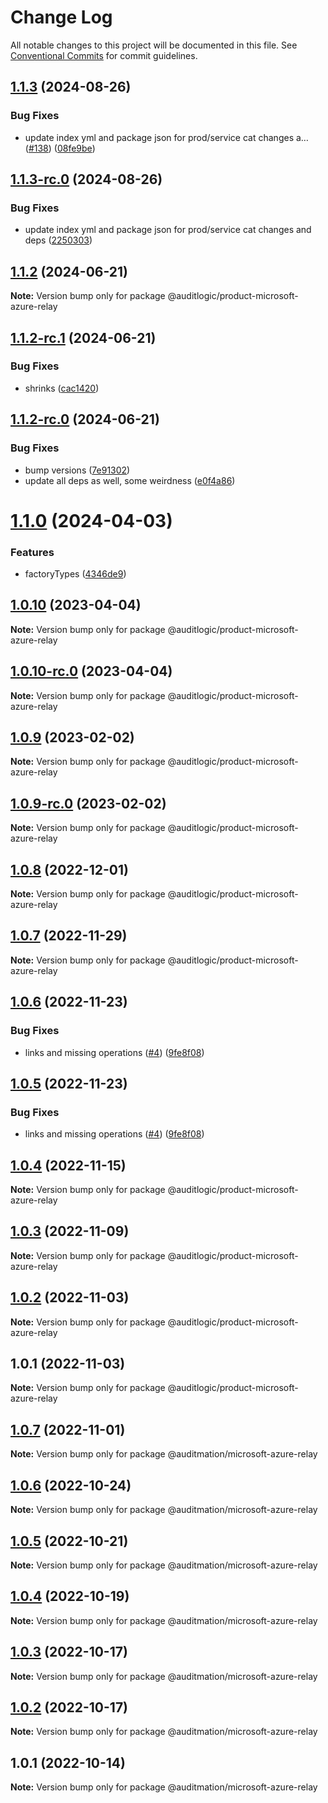 # Change Log

All notable changes to this project will be documented in this file.
See [Conventional Commits](https://conventionalcommits.org) for commit guidelines.

## [1.1.3](https://github.com/auditlogic/product/compare/@auditlogic/product-microsoft-azure-relay@1.1.2...@auditlogic/product-microsoft-azure-relay@1.1.3) (2024-08-26)


### Bug Fixes

* update index yml and package json for prod/service cat changes a… ([#138](https://github.com/auditlogic/product/issues/138)) ([08fe9be](https://github.com/auditlogic/product/commit/08fe9beb1c8457462a19bc69caa02e6212d97e1a))





## [1.1.3-rc.0](https://github.com/auditlogic/product/compare/@auditlogic/product-microsoft-azure-relay@1.1.2...@auditlogic/product-microsoft-azure-relay@1.1.3-rc.0) (2024-08-26)


### Bug Fixes

* update index yml and package json for prod/service cat changes and deps ([2250303](https://github.com/auditlogic/product/commit/225030363a363608240135b7ebed386b28f01e4b))





## [1.1.2](https://github.com/auditlogic/product/compare/@auditlogic/product-microsoft-azure-relay@1.1.2-rc.1...@auditlogic/product-microsoft-azure-relay@1.1.2) (2024-06-21)

**Note:** Version bump only for package @auditlogic/product-microsoft-azure-relay





## [1.1.2-rc.1](https://github.com/auditlogic/product/compare/@auditlogic/product-microsoft-azure-relay@1.1.2-rc.0...@auditlogic/product-microsoft-azure-relay@1.1.2-rc.1) (2024-06-21)


### Bug Fixes

* shrinks ([cac1420](https://github.com/auditlogic/product/commit/cac14200fefcd8183ab69fe89a47bd3f70f563e9))





## [1.1.2-rc.0](https://github.com/auditlogic/product/compare/@auditlogic/product-microsoft-azure-relay@1.1.0...@auditlogic/product-microsoft-azure-relay@1.1.2-rc.0) (2024-06-21)


### Bug Fixes

* bump versions ([7e91302](https://github.com/auditlogic/product/commit/7e913023b8b312150ed7762c32fbbe616be71de5))
* update all deps as well, some weirdness ([e0f4a86](https://github.com/auditlogic/product/commit/e0f4a864714e2d3de6bbf3da014d5312fe53be2f))





# [1.1.0](https://github.com/auditlogic/product/compare/@auditlogic/product-microsoft-azure-relay@1.0.10...@auditlogic/product-microsoft-azure-relay@1.1.0) (2024-04-03)


### Features

* factoryTypes ([4346de9](https://github.com/auditlogic/product/commit/4346de92693aee892fccf725338ffc7b80ab182b))





## [1.0.10](https://github.com/auditlogic/product/compare/@auditlogic/product-microsoft-azure-relay@1.0.9...@auditlogic/product-microsoft-azure-relay@1.0.10) (2023-04-04)

**Note:** Version bump only for package @auditlogic/product-microsoft-azure-relay





## [1.0.10-rc.0](https://github.com/auditlogic/product/compare/@auditlogic/product-microsoft-azure-relay@1.0.9...@auditlogic/product-microsoft-azure-relay@1.0.10-rc.0) (2023-04-04)

**Note:** Version bump only for package @auditlogic/product-microsoft-azure-relay





## [1.0.9](https://github.com/auditlogic/product/compare/@auditlogic/product-microsoft-azure-relay@1.0.8...@auditlogic/product-microsoft-azure-relay@1.0.9) (2023-02-02)

**Note:** Version bump only for package @auditlogic/product-microsoft-azure-relay





## [1.0.9-rc.0](https://github.com/auditlogic/product/compare/@auditlogic/product-microsoft-azure-relay@1.0.8...@auditlogic/product-microsoft-azure-relay@1.0.9-rc.0) (2023-02-02)

**Note:** Version bump only for package @auditlogic/product-microsoft-azure-relay





## [1.0.8](https://github.com/auditlogic/product/compare/@auditlogic/product-microsoft-azure-relay@1.0.7...@auditlogic/product-microsoft-azure-relay@1.0.8) (2022-12-01)

**Note:** Version bump only for package @auditlogic/product-microsoft-azure-relay





## [1.0.7](https://github.com/auditlogic/product/compare/@auditlogic/product-microsoft-azure-relay@1.0.6...@auditlogic/product-microsoft-azure-relay@1.0.7) (2022-11-29)

**Note:** Version bump only for package @auditlogic/product-microsoft-azure-relay





## [1.0.6](https://github.com/auditlogic/product/compare/@auditlogic/product-microsoft-azure-relay@1.0.4...@auditlogic/product-microsoft-azure-relay@1.0.6) (2022-11-23)


### Bug Fixes

* links and missing operations ([#4](https://github.com/auditlogic/product/issues/4)) ([9fe8f08](https://github.com/auditlogic/product/commit/9fe8f08fe7c57fdb79f991ac35bd6ac2e7dcad38))





## [1.0.5](https://github.com/auditlogic/product/compare/@auditlogic/product-microsoft-azure-relay@1.0.4...@auditlogic/product-microsoft-azure-relay@1.0.5) (2022-11-23)


### Bug Fixes

* links and missing operations ([#4](https://github.com/auditlogic/product/issues/4)) ([9fe8f08](https://github.com/auditlogic/product/commit/9fe8f08fe7c57fdb79f991ac35bd6ac2e7dcad38))





## [1.0.4](https://github.com/auditlogic/product/compare/@auditlogic/product-microsoft-azure-relay@1.0.3...@auditlogic/product-microsoft-azure-relay@1.0.4) (2022-11-15)

**Note:** Version bump only for package @auditlogic/product-microsoft-azure-relay





## [1.0.3](https://github.com/auditlogic/product/compare/@auditlogic/product-microsoft-azure-relay@1.0.2...@auditlogic/product-microsoft-azure-relay@1.0.3) (2022-11-09)

**Note:** Version bump only for package @auditlogic/product-microsoft-azure-relay





## [1.0.2](https://github.com/auditlogic/product/compare/@auditlogic/product-microsoft-azure-relay@1.0.1...@auditlogic/product-microsoft-azure-relay@1.0.2) (2022-11-03)

**Note:** Version bump only for package @auditlogic/product-microsoft-azure-relay





## 1.0.1 (2022-11-03)

**Note:** Version bump only for package @auditlogic/product-microsoft-azure-relay





## [1.0.7](https://github.com/auditmation/store-content/compare/@auditmation/microsoft-azure-relay@1.0.6...@auditmation/microsoft-azure-relay@1.0.7) (2022-11-01)

**Note:** Version bump only for package @auditmation/microsoft-azure-relay





## [1.0.6](https://github.com/auditmation/store-content/compare/@auditmation/microsoft-azure-relay@1.0.5...@auditmation/microsoft-azure-relay@1.0.6) (2022-10-24)

**Note:** Version bump only for package @auditmation/microsoft-azure-relay





## [1.0.5](https://github.com/auditmation/store-content/compare/@auditmation/microsoft-azure-relay@1.0.4...@auditmation/microsoft-azure-relay@1.0.5) (2022-10-21)

**Note:** Version bump only for package @auditmation/microsoft-azure-relay





## [1.0.4](https://github.com/auditmation/store-content/compare/@auditmation/microsoft-azure-relay@1.0.3...@auditmation/microsoft-azure-relay@1.0.4) (2022-10-19)

**Note:** Version bump only for package @auditmation/microsoft-azure-relay





## [1.0.3](https://github.com/auditmation/store-content/compare/@auditmation/microsoft-azure-relay@1.0.2...@auditmation/microsoft-azure-relay@1.0.3) (2022-10-17)

**Note:** Version bump only for package @auditmation/microsoft-azure-relay





## [1.0.2](https://github.com/auditmation/store-content/compare/@auditmation/microsoft-azure-relay@1.0.1...@auditmation/microsoft-azure-relay@1.0.2) (2022-10-17)

**Note:** Version bump only for package @auditmation/microsoft-azure-relay





## 1.0.1 (2022-10-14)

**Note:** Version bump only for package @auditmation/microsoft-azure-relay
